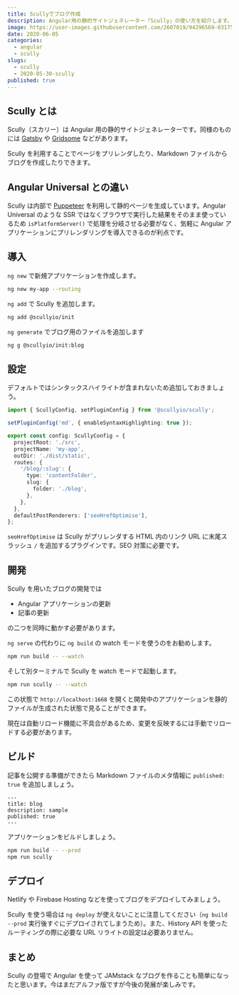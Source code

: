 ```yaml
---
title: Scullyでブログ作成
description: Angular用の静的サイトジェネレーター「Scully」の使い方を紹介します。Scullyを利用することでページをプリレンダしたり、Markdownファイルからブログを作成したりできます。
image: https://user-images.githubusercontent.com/2607019/94296569-03175d80-ff9e-11ea-862e-e3358171866e.jpg
date: 2020-06-05
categories:
  - angular
  - scully
slugs:
  - scully
  - 2020-05-30-scully
published: true
---
```


## Scully とは

Scully（スカリー）は Angular 用の静的サイトジェネレーターです。同様のものには [Gatsby](https://www.gatsbyjs.org/) や [Gridsome](https://gridsome.org/) などがあります。

Scully を利用することでページをプリレンダしたり、Markdown ファイルからブログを作成したりできます。

## Angular Universal との違い

Scully は内部で [Puppeteer](https://github.com/puppeteer/puppeteer) を利用して静的ページを生成しています。Angular Universal のような SSR ではなくブラウザで実行した結果をそのまま使っているため `isPlatformServer()` で処理を分岐させる必要がなく、気軽に Angular アプリケーションにプリレンダリングを導入できるのが利点です。

## 導入

`ng new` で新規アプリケーションを作成します。

```bash
ng new my-app --routing
```

`ng add` で Scully を追加します。

```bash
ng add @scullyio/init
```

`ng generate` でブログ用のファイルを追加します

```bash
ng g @scullyio/init:blog
```

## 設定

デフォルトではシンタックスハイライトが含まれないため追加しておきましょう。

```ts
import { ScullyConfig, setPluginConfig } from '@scullyio/scully';

setPluginConfig('md', { enableSyntaxHighlighting: true });

export const config: ScullyConfig = {
  projectRoot: './src',
  projectName: 'my-app',
  outDir: './dist/static',
  routes: {
    '/blog/:slug': {
      type: 'contentFolder',
      slug: {
        folder: './blog',
      },
    },
  },
  defaultPostRenderers: ['seoHrefOptimise'],
};
```

`seoHrefOptimise` は Scully がプリレンダする HTML 内のリンク URL に末尾スラッシュ `/` を追加するプラグインです。SEO 対策に必要です。

## 開発

Scully を用いたブログの開発では

- Angular アプリケーションの更新
- 記事の更新

の二つを同時に動かす必要があります。

`ng serve` の代わりに `ng build` の watch モードを使うのをお勧めします。

```bash
npm run build -- --watch
```

そして別ターミナルで Scully を watch モードで起動します。

```bash
npm run scully -- --watch
```

この状態で `http://localhost:1668` を開くと開発中のアプリケーションを静的ファイルが生成された状態で見ることができます。

現在は自動リロード機能に不具合があるため、変更を反映するには手動でリロードする必要があります。

## ビルド

記事を公開する準備ができたら Markdown ファイルのメタ情報に `published: true` を追加しましょう。

```
---
title: blog
description: sample
published: true
---
```

アプリケーションをビルドしましょう。

```bash
npm run build -- --prod
npm run scully
```

## デプロイ

Netlify や Firebase Hosting などを使ってブログをデプロイしてみましょう。

Scully を使う場合は `ng deploy` が使えないことに注意してください（`ng build --prod` 実行後すぐにデプロイされてしまうため）。また、History API を使ったルーティングの際に必要な URL リライトの設定は必要ありません。

## まとめ

Scully の登場で Angular を使って JAMstack なブログを作ることも簡単になったと思います。今はまだアルファ版ですが今後の発展が楽しみです。
